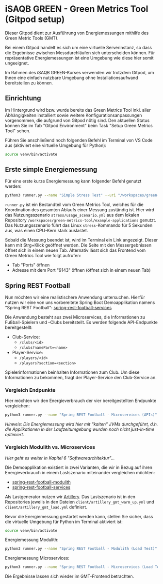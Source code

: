 # iSAQB GREEN - Green Metrics Tool (Gitpod setup)

Dieser Gitpod dient zur Ausführung von Energiemessungen mithilfe des Green Metric Tools (GMT).

Bei einem Gitpod handelt es sich um eine virtuelle Serverinstanz, so dass die Ergebnisse zwischen Messdurchläufen sich unterscheiden können. Für repräsentative Energiemessungen ist eine Umgebung wie diese hier somit ungeeignet.

Im Rahmen des iSAQB GREEN-Kurses verwenden wir trotzdem Gitpod, um Ihnen eine einfach nutzbare Umgebung ohne Installationsaufwand bereitstellen zu können.

## Einrichtung

Im Hintergrund wird bzw. wurde bereits das Green Metrics Tool inkl. aller Abhängigkeiten installiert sowie weitere Konfigurationsanpassungen vorgenommen, die aufgrund von Gitpod nötig sind.
Den aktuellen Status können Sie im Tab "Gitpod Environment" beim Task "Setup Green Metrics Tool" sehen.

Führen Sie anschließend noch folgenden Befehl im Terminal von VS Code aus (aktiviert eine virtuelle Umgebung für Python):

```sh
source venv/bin/activate
```

## Erste simple Energiemessung

Für eine erste kurze Energiemessung kann folgender Befehl genutzt werden:

```sh
python3 runner.py --name "Simple Stress Test" --uri "/workspaces/green-metrics-tool/example-applications/" --filename "stress/usage_scenario.yml" --skip-system-checks --dev-no-optimizations
```

`runner.py` ist ein Bestandteil vom Green Metrics Tool, welches für die Koordination des gesamten Ablaufs einer Messung zuständig ist. Hier wird das Nutzungsszenario `stress/usage_scenario.yml` aus dem lokalen Repository `/workspaces/green-metrics-tool/example-applications` genutzt. Das Nutzungsszenario führt das Linux `stress`-Kommando für 5 Sekunden aus, was einen CPU-Kern stark auslastet.

Sobald die Messung beendet ist, wird im Terminal ein Link angezeigt. Dieser kann mit Strg+Klick geöffnet werden. Die Seite mit den Messergebnissen öffnet sich in einem neuen Tab.
Alternativ lässt sich das Frontend vom Green Metrics Tool wie folgt aufrufen:

- Tab "Ports" öffnen
- Adresse mit dem Port "9143" öffnen (öffnet sich in einem neuen Tab)

## Spring REST Football

Nun möchten wir eine realistischere Anwendung untersuchen.
Hierfür nutzen wir eine von uns vorbereitete Spring Boot Demoapplikation namens "Spring REST Football":
[spring-rest-football-services](https://gitlab.com/envite-consulting/sustainable-software-architecture/isaqb-green/spring-rest-football-services)

Die Anwendung besteht aus zwei Microservices, die Informationen zu Fußball-Spielern und –Clubs bereitstellt.
Es werden folgende API-Endpunkte bereitgestellt:

- Club-Service:
  - `/clubs/<id>`
  - `/clubs?namePart=<name>`
- Player-Service:
  - `/players/<id>`
  - `/players?section=<section>`

Spielerinformationen beinhalten Informationen zum Club. Um diese Informationen zu bekommen, fragt der Player-Service den Club-Service an.

### Vergleich Endpunkte

Hier möchten wir den Energieverbrauch der vier bereitgestellten Endpunkte vergleichen:

```sh
python3 runner.py --name "Spring REST Football - Microservices (APIs)" --uri "https://gitlab.com/envite-consulting/sustainable-software-architecture/isaqb-green/spring-rest-football-services" --filename "usage_scenario-all-endpoints.yml" --skip-system-checks --dev-no-optimizations --skip-unsafe
```

*Hinweis: Die Energiemessung wird hier mit "kalten" JVMs durchgeführt, d.h. die Applikationen in der Laufzeitumgebung wurden noch nicht just-in-time optimiert.*

### Vergleich Modulith vs. Microservices

*Hier geht es weiter in Kapitel 6 "Softwarearchitektur"...*

Die Demoapplikation existiert in zwei Varianten, die wir in Bezug auf ihren Energieverbrauch in einem Lastszenario miteinander vergleichen möchten:

- [spring-rest-football-modulith](https://gitlab.com/envite-consulting/sustainable-software-architecture/isaqb-green/spring-rest-football-modulith)
- [spring-rest-football-services](https://gitlab.com/envite-consulting/sustainable-software-architecture/isaqb-green/spring-rest-football-services)

Als Lastgenerator nutzen wir [Artillery](https://www.artillery.io/). Das Lastszenario ist in den Repositories jeweils in den Dateien `client/artillery_gmt_warm_up.yml` und `client/artillery_gmt_load.yml` definiert.

Bevor die Energiemessung gestartet werden kann, stellen Sie sicher, dass die virtuelle Umgebung für Python im Terminal aktiviert ist:

```sh
source venv/bin/activate
```

Energiemessung Modulith:

```sh
python3 runner.py --name "Spring REST Football - Modulith (Load Test)" --uri "https://gitlab.com/envite-consulting/sustainable-software-architecture/isaqb-green/spring-rest-football-modulith" --filename "usage_scenario-load.yml" --skip-system-checks --dev-no-optimizations --skip-unsafe
```

Energiemessung Microservices:

```sh
python3 runner.py --name "Spring REST Football - Microservices (Load Test)" --uri "https://gitlab.com/envite-consulting/sustainable-software-architecture/isaqb-green/spring-rest-football-services" --filename "usage_scenario-load.yml" --skip-system-checks --dev-no-optimizations --skip-unsafe
```

Die Ergebnisse lassen sich wieder im GMT-Frontend betrachten.
